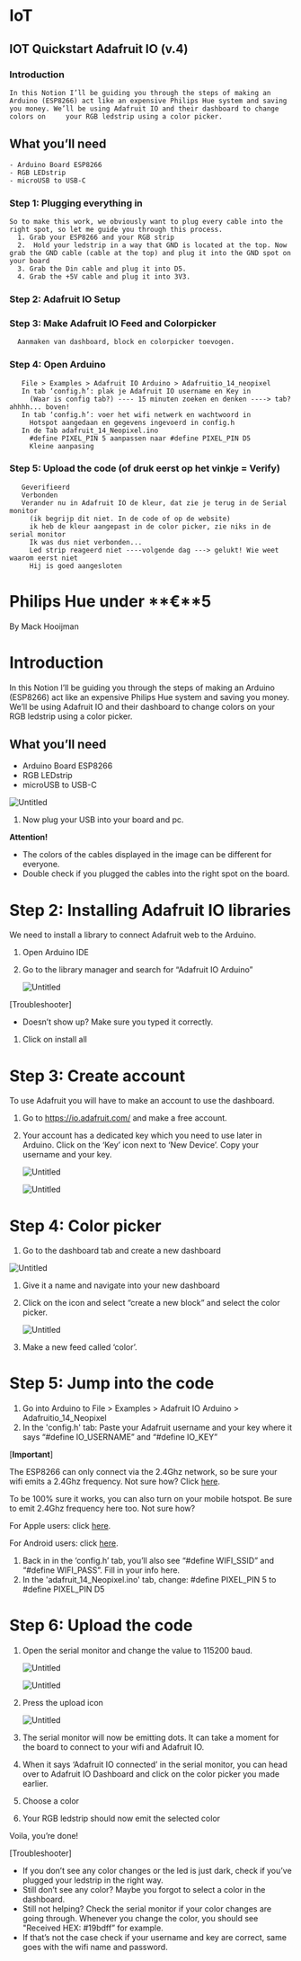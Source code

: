 # IoT
  ## IOT Quickstart Adafruit IO (v.4)
  ### Introduction
    In this Notion I’ll be guiding you through the steps of making an Arduino (ESP8266) act like an expensive Philips Hue system and saving you money. We’ll be using Adafruit IO and their dashboard to change colors on     your RGB ledstrip using a color picker.

  ## What you’ll need
    - Arduino Board ESP8266
    - RGB LEDstrip
    - microUSB to USB-C
    
  ### Step 1: Plugging everything in
    So to make this work, we obviously want to plug every cable into the right spot, so let me guide you through this process. 
      1. Grab your ESP8266 and your RGB strip
      2.  Hold your ledstrip in a way that GND is located at the top. Now grab the GND cable (cable at the top) and plug it into the GND spot on your board
      3. Grab the Din cable and plug it into D5.
      4. Grab the +5V cable and plug it into 3V3.   
      
  ### Step 2: Adafruit IO Setup
      
      
  ### Step 3: Make Adafruit IO Feed and Colorpicker
      Aanmaken van dashboard, block en colorpicker toevogen.
      
  ### Step 4: Open Arduino
       File > Examples > Adafruit IO Arduino > Adafruitio_14_neopixel
       In tab ‘config.h’: plak je Adafruit IO username en Key in
         (Waar is config tab?) ---- 15 minuten zoeken en denken ----> tab? ahhhh... boven!
       In tab ‘config.h’: voer het wifi netwerk en wachtwoord in
         Hotspot aangedaan en gegevens ingevoerd in config.h
       In de Tab adafruit_14_Neopixel.ino
         #define PIXEL_PIN 5 aanpassen naar #define PIXEL_PIN D5
         Kleine aanpasing
   
  ### Step 5: Upload the code (of druk eerst op het vinkje =  Verify)
       Geverifieerd
       Verbonden
       Verander nu in Adafruit IO de kleur, dat zie je terug in de Serial monitor
         (ik begrijp dit niet. In de code of op de website)
         ik heb de kleur aangepast in de color picker, zie niks in de serial monitor
         Ik was dus niet verbonden...
         Led strip reageerd niet ----volgende dag ---> gelukt! Wie weet waarom eerst niet
         Hij is goed aangesloten
       

# Philips Hue under **€**5

By Mack Hooijman

# Introduction

In this Notion I’ll be guiding you through the steps of making an Arduino (ESP8266) act like an expensive Philips Hue system and saving you money. We’ll be using Adafruit IO and their dashboard to change colors on your RGB ledstrip using a color picker.

## What you’ll need

- Arduino Board ESP8266
- RGB LEDstrip
- microUSB to USB-C



![Untitled](https://prod-files-secure.s3.us-west-2.amazonaws.com/8a11f998-0b79-44b1-9e36-cfbe0f2eeb76/87ec4fbb-413e-4a3a-b301-2ad4c346a8fd/Untitled.png)

1. Now plug your USB into your board and pc.

**Attention!**

- The colors of the cables displayed in the image can be different for everyone.
- Double check if you plugged the cables into the right spot on the board.

# Step 2: Installing Adafruit IO libraries

We need to install a library to connect Adafruit web to the Arduino.

1. Open Arduino IDE
2. Go to the library manager and search for “Adafruit IO Arduino”
    
    ![Untitled](https://prod-files-secure.s3.us-west-2.amazonaws.com/8a11f998-0b79-44b1-9e36-cfbe0f2eeb76/015b9c81-4b4a-4568-80fd-85c87cba88ee/Untitled.png)
    

[Troubleshooter]

- Doesn’t show up? Make sure you typed it correctly.

1. Click on install all
    
    

# Step 3: Create account

To use Adafruit you will have to make an account to use the dashboard.

1. Go to https://io.adafruit.com/ and make a free account.
2. Your account has a dedicated key which you need to use later in Arduino. Click on the ‘Key’ icon next to ‘New Device’. Copy your username and your key.
    
    ![Untitled](https://prod-files-secure.s3.us-west-2.amazonaws.com/8a11f998-0b79-44b1-9e36-cfbe0f2eeb76/2799b5fd-318d-4f97-bd1d-ae880701c7f2/Untitled.png)
    
    ![Untitled](https://prod-files-secure.s3.us-west-2.amazonaws.com/8a11f998-0b79-44b1-9e36-cfbe0f2eeb76/efa273bb-9ce4-4aac-aee0-a335deb31f87/Untitled.png)
    

# Step 4: Color picker

1. Go to the dashboard tab and create a new dashboard

![Untitled](https://prod-files-secure.s3.us-west-2.amazonaws.com/8a11f998-0b79-44b1-9e36-cfbe0f2eeb76/84e58428-c4b1-4972-b099-618eb3b5cb65/Untitled.png)

1. Give it a name and navigate into your new dashboard
2. Click on the icon and select “create a new block” and select the color picker.
    
    ![Untitled](https://prod-files-secure.s3.us-west-2.amazonaws.com/8a11f998-0b79-44b1-9e36-cfbe0f2eeb76/b9b14752-4a57-4422-8406-1f47614de9a8/Untitled.png)
    
3. Make a new feed called ‘color’.

# Step 5: Jump into the code

1. Go into Arduino to File > Examples > Adafruit IO Arduino > Adafruitio_14_Neopixel
2. In the 'config.h' tab: Paste your Adafruit username and your key where it says “#define IO_USERNAME” and “#define IO_KEY”

[**Important**]

The ESP8266 can only connect via the 2.4Ghz network, so be sure your wifi emits a 2.4Ghz frequency. Not sure how? Click [here](https://getnexx.com/pages/how-to-tell-if-you-have-2-4-ghz-or-5-ghz-wifi-network#:~:text=Open%20your%20networks%20panel%20from,say%202.4GHz%20or%205GHz.). 

To be 100% sure it works, you can also turn on your mobile hotspot. Be sure to emit 2.4Ghz frequency here too. Not sure how?

For Apple users: click [here](https://it-training.apple.com/tutorials/support/sup040).

For Android users: click [here](https://www.cnet.com/tech/mobile/need-to-speed-up-your-phones-wi-fi-hotspot-try-changing-this-one-android-setting/).

1. Back in in the ‘config.h’ tab, you’ll also see “#define WIFI_SSID” and “#define WIFI_PASS”. Fill in your info here.
2. In the 'adafruit_14_Neopixel.ino' tab, change: #define PIXEL_PIN 5 to #define PIXEL_PIN D5

# Step 6: Upload the code

1. Open the serial monitor and change the value to 115200 baud.
    
    ![Untitled](https://prod-files-secure.s3.us-west-2.amazonaws.com/8a11f998-0b79-44b1-9e36-cfbe0f2eeb76/ee96d4b1-07df-4954-a7ab-7e8e0a1ae084/Untitled.png)
    
    ![Untitled](https://prod-files-secure.s3.us-west-2.amazonaws.com/8a11f998-0b79-44b1-9e36-cfbe0f2eeb76/26628513-6d14-4ea3-93da-04c9c4769367/Untitled.png)
    
2. Press the upload icon 
    
    ![Untitled](https://prod-files-secure.s3.us-west-2.amazonaws.com/8a11f998-0b79-44b1-9e36-cfbe0f2eeb76/bd284609-0683-421d-85fd-d689d269a7e6/Untitled.png)
    
3. The serial monitor will now be emitting dots. It can take a moment for the board to connect to your wifi and Adafruit IO.
4. When it says ‘Adafruit IO connected’ in the serial monitor, you can head over to Adafruit IO Dashboard and click on the color picker you made earlier.
5. Choose a color
6. Your RGB ledstrip should now emit the selected color

Voila, you’re done!

[Troubleshooter]

- If you don’t see any color changes or the led is just dark, check if you’ve plugged your ledstrip in the right way.
- Still don’t see any color? Maybe you forgot to select a color in the dashboard.
- Still not helping? Check the serial monitor if your color changes are going through. Whenever you change the color, you should see "Received HEX: #19bdff” for example.
- If that’s not the case check if your username and key are correct, same goes with the wifi name and password.

  
